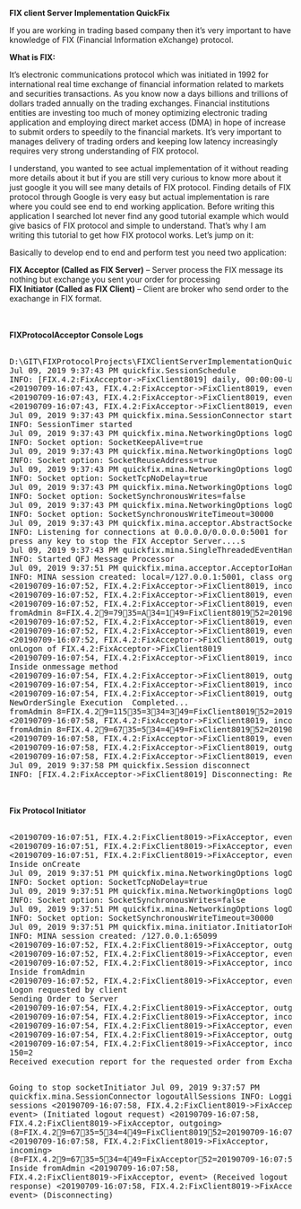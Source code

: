 
<b>FIX client Server Implementation QuickFix</b>
<br>

If you are working in trading based company then it’s very important to have knowledge of FIX (Financial Information eXchange) protocol.

<b>What is FIX: </b>

It’s electronic communications protocol which was initiated in 1992 for international real time exchange of financial information 
related to markets and securities transactions. As you know now a days billions and trillions of dollars traded annually on the trading 
exchanges. Financial institutions entities are investing too much of money optimizing electronic trading application and 
employing direct market access (DMA) in hope of increase to submit orders to speedily to the financial markets. 
It’s very important to manages delivery of trading orders and keeping low latency increasingly requires very strong understanding 
of FIX protocol.

I understand, you wanted to see actual implementation of it without reading more details about it but if you are still very curious 
to know more about it just google it you will see many details of FIX protocol. Finding details of FIX protocol through Google is 
very easy but actual implementation is rare where you could see end to end working application. Before writing this application I 
searched lot never find any good tutorial example which would give basics of FIX protocol and simple to understand. 
That’s why I am writing this tutorial to get how FIX protocol works. Let’s jump on it:

Basically to develop end to end and perform test you need two application:

<b>FIX Acceptor (Called as FIX Server)</b> – Server process the FIX message its nothing but exchange you sent your order for processing
<br/>
<b>FIX Initiator (Called as FIX Client)</b> – Client are broker who send order to the exachange in FIX format.

<br/>
<br/>
<b>FIXProtocolAcceptor Console Logs</b>
<br/>
<br/>
<pre>
D:\GIT\FIXProtocolProjects\FIXClientServerImplementationQuickFix\FIXProtocolAcceptor\.\config\acceptor.cfg
Jul 09, 2019 9:37:43 PM quickfix.SessionSchedule <init>
INFO: [FIX.4.2:FixAcceptor->FixClient8019] daily, 00:00:00-UTC - 00:00:00-UTC
<20190709-16:07:43, FIX.4.2:FixAcceptor->FixClient8019, event> (Session FIX.4.2:FixAcceptor->FixClient8019 schedule is daily, 00:00:00-UTC - 00:00:00-UTC)
<20190709-16:07:43, FIX.4.2:FixAcceptor->FixClient8019, event> (Session state is not current; resetting FIX.4.2:FixAcceptor->FixClient8019)
<20190709-16:07:43, FIX.4.2:FixAcceptor->FixClient8019, event> (Created session: FIX.4.2:FixAcceptor->FixClient8019)
Jul 09, 2019 9:37:43 PM quickfix.mina.SessionConnector startSessionTimer
INFO: SessionTimer started
Jul 09, 2019 9:37:43 PM quickfix.mina.NetworkingOptions logOption
INFO: Socket option: SocketKeepAlive=true
Jul 09, 2019 9:37:43 PM quickfix.mina.NetworkingOptions logOption
INFO: Socket option: SocketReuseAddress=true
Jul 09, 2019 9:37:43 PM quickfix.mina.NetworkingOptions logOption
INFO: Socket option: SocketTcpNoDelay=true
Jul 09, 2019 9:37:43 PM quickfix.mina.NetworkingOptions logOption
INFO: Socket option: SocketSynchronousWrites=false
Jul 09, 2019 9:37:43 PM quickfix.mina.NetworkingOptions logOption
INFO: Socket option: SocketSynchronousWriteTimeout=30000
Jul 09, 2019 9:37:43 PM quickfix.mina.acceptor.AbstractSocketAcceptor startAcceptingConnections
INFO: Listening for connections at 0.0.0.0/0.0.0.0:5001 for session(s) [FIX.4.2:FixAcceptor->FixClient8019]
press any key to stop the FIX Acceptor Server....s
Jul 09, 2019 9:37:43 PM quickfix.mina.SingleThreadedEventHandlingStrategy$1 run
INFO: Started QFJ Message Processor
Jul 09, 2019 9:37:51 PM quickfix.mina.acceptor.AcceptorIoHandler sessionCreated
INFO: MINA session created: local=/127.0.0.1:5001, class org.apache.mina.transport.socket.nio.NioSocketSession, remote=/127.0.0.1:65099
<20190709-16:07:52, FIX.4.2:FixAcceptor->FixClient8019, incoming> (8=FIX.4.29=7935=A34=149=FixClient801952=20190709-16:07:52.62756=FixAcceptor98=0108=6010=199)
<20190709-16:07:52, FIX.4.2:FixAcceptor->FixClient8019, event> (Accepting session FIX.4.2:FixAcceptor->FixClient8019 from /127.0.0.1:65099)
<20190709-16:07:52, FIX.4.2:FixAcceptor->FixClient8019, event> (Acceptor heartbeat set to 60 seconds)
fromAdmin 8=FIX.4.29=7935=A34=149=FixClient801952=20190709-16:07:52.62756=FixAcceptor98=0108=6010=199
<20190709-16:07:52, FIX.4.2:FixAcceptor->FixClient8019, event> (Received logon)
<20190709-16:07:52, FIX.4.2:FixAcceptor->FixClient8019, event> (Responding to Logon request)
<20190709-16:07:52, FIX.4.2:FixAcceptor->FixClient8019, outgoing> (8=FIX.4.29=7935=A34=149=FixAcceptor52=20190709-16:07:52.64956=FixClient801998=0108=6010=203)
onLogon of FIX.4.2:FixAcceptor->FixClient8019
<20190709-16:07:54, FIX.4.2:FixAcceptor->FixClient8019, incoming> (8=FIX.4.29=14635=D34=249=FixClient801952=20190709-16:07:54.62756=FixAcceptor11=APPL12456S21=338=450040=144=200.954=155=APPL60=20190709-16:07:54.62610=071)
Inside onmessage method
<20190709-16:07:54, FIX.4.2:FixAcceptor->FixClient8019, outgoing> (8=FIX.4.29=9535=B34=249=FixAcceptor52=20190709-16:07:54.64256=FixClient8019148=Hello to OTC Expiration10=197)
<20190709-16:07:54, FIX.4.2:FixAcceptor->FixClient8019, incoming> (8=FIX.4.29=11535=334=349=FixClient801952=20190709-16:07:54.64656=FixAcceptor45=258=Required tag missing371=33372=B373=110=107)
<20190709-16:07:54, FIX.4.2:FixAcceptor->FixClient8019, outgoing> (8=FIX.4.29=15035=834=349=FixAcceptor52=20190709-16:07:54.64856=FixClient80196=200.911=APPL12456S14=450017=120=037=138=450039=254=155=APPL150=2151=010=080)
NewOrderSingle Execution  Completed...
fromAdmin 8=FIX.4.29=11535=334=349=FixClient801952=20190709-16:07:54.64656=FixAcceptor45=258=Required tag missing371=33372=B373=110=107
<20190709-16:07:58, FIX.4.2:FixAcceptor->FixClient8019, incoming> (8=FIX.4.29=6735=534=449=FixClient801952=20190709-16:07:58.61256=FixAcceptor10=159)
fromAdmin 8=FIX.4.29=6735=534=449=FixClient801952=20190709-16:07:58.61256=FixAcceptor10=159
<20190709-16:07:58, FIX.4.2:FixAcceptor->FixClient8019, event> (Received logout request)
<20190709-16:07:58, FIX.4.2:FixAcceptor->FixClient8019, outgoing> (8=FIX.4.29=6735=534=449=FixAcceptor52=20190709-16:07:58.61656=FixClient801910=163)
<20190709-16:07:58, FIX.4.2:FixAcceptor->FixClient8019, event> (Sent logout response)
Jul 09, 2019 9:37:58 PM quickfix.Session disconnect
INFO: [FIX.4.2:FixAcceptor->FixClient8019] Disconnecting: Received logout request
</pre>
<br/>
<br/>
<b>Fix Protocol Initiator</b>
<br/>
<br/>
<pre>
<20190709-16:07:51, FIX.4.2:FixClient8019->FixAcceptor, event> (Session FIX.4.2:FixClient8019->FixAcceptor schedule is daily, 00:00:00 UTC - 00:00:00 UTC (daily, 00:00:00 UTC - 00:00:00 UTC))
<20190709-16:07:51, FIX.4.2:FixClient8019->FixAcceptor, event> (Session state is not current; resetting FIX.4.2:FixClient8019->FixAcceptor)
<20190709-16:07:51, FIX.4.2:FixClient8019->FixAcceptor, event> (Created session: FIX.4.2:FixClient8019->FixAcceptor)
Inside onCreate
Jul 09, 2019 9:37:51 PM quickfix.mina.NetworkingOptions logOption
INFO: Socket option: SocketTcpNoDelay=true
Jul 09, 2019 9:37:51 PM quickfix.mina.NetworkingOptions logOption
INFO: Socket option: SocketSynchronousWrites=false
Jul 09, 2019 9:37:51 PM quickfix.mina.NetworkingOptions logOption
INFO: Socket option: SocketSynchronousWriteTimeout=30000
Jul 09, 2019 9:37:51 PM quickfix.mina.initiator.InitiatorIoHandler sessionCreated
INFO: MINA session created: /127.0.0.1:65099
<20190709-16:07:52, FIX.4.2:FixClient8019->FixAcceptor, outgoing> (8=FIX.4.29=7935=A34=149=FixClient801952=20190709-16:07:52.62756=FixAcceptor98=0108=6010=199)
<20190709-16:07:52, FIX.4.2:FixClient8019->FixAcceptor, event> (Initiated logon request)
<20190709-16:07:52, FIX.4.2:FixClient8019->FixAcceptor, incoming> (8=FIX.4.29=7935=A34=149=FixAcceptor52=20190709-16:07:52.64956=FixClient801998=0108=6010=203)
Inside fromAdmin
<20190709-16:07:52, FIX.4.2:FixClient8019->FixAcceptor, event> (Received logon request)
Logon requested by client
Sending Order to Server
<20190709-16:07:54, FIX.4.2:FixClient8019->FixAcceptor, outgoing> (8=FIX.4.29=14635=D34=249=FixClient801952=20190709-16:07:54.62756=FixAcceptor11=APPL12456S21=338=450040=144=200.954=155=APPL60=20190709-16:07:54.62610=071)
<20190709-16:07:54, FIX.4.2:FixClient8019->FixAcceptor, incoming> (8=FIX.4.29=9535=B34=249=FixAcceptor52=20190709-16:07:54.64256=FixClient8019148=Hello to OTC Expiration10=197)
<20190709-16:07:54, FIX.4.2:FixClient8019->FixAcceptor, event> (Message 2 Rejected: Required tag missing:33)
<20190709-16:07:54, FIX.4.2:FixClient8019->FixAcceptor, outgoing> (8=FIX.4.29=11535=334=349=FixClient801952=20190709-16:07:54.64656=FixAcceptor45=258=Required tag missing371=33372=B373=110=107)
<20190709-16:07:54, FIX.4.2:FixClient8019->FixAcceptor, incoming> (8=FIX.4.29=15035=834=349=FixAcceptor52=20190709-16:07:54.64856=FixClient80196=200.911=APPL12456S14=450017=120=037=138=450039=254=155=APPL150=2151=010=080)
150=2
Received execution report for the requested order from Exchange 

Going to stop socketInitiator
Jul 09, 2019 9:37:57 PM quickfix.mina.SessionConnector logoutAllSessions
INFO: Logging out all sessions
<20190709-16:07:58, FIX.4.2:FixClient8019->FixAcceptor, event> (Initiated logout request)
<20190709-16:07:58, FIX.4.2:FixClient8019->FixAcceptor, outgoing> (8=FIX.4.29=6735=534=449=FixClient801952=20190709-16:07:58.61256=FixAcceptor10=159)
<20190709-16:07:58, FIX.4.2:FixClient8019->FixAcceptor, incoming> (8=FIX.4.29=6735=534=449=FixAcceptor52=20190709-16:07:58.61656=FixClient801910=163)
Inside fromAdmin
<20190709-16:07:58, FIX.4.2:FixClient8019->FixAcceptor, event> (Received logout response)
<20190709-16:07:58, FIX.4.2:FixClient8019->FixAcceptor, event> (Disconnecting)
</pre>
